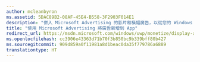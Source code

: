 ```yaml
---
author: mcleanbyron
ms.assetid: 5DAC89B2-08AF-45E4-B558-3F2903F014E1
description: "併入 Microsoft Advertising 的影片和橫幅廣告，以從您的 Windows 應用程式獲得更多利潤。 電腦、平板電腦和手機 Windows 應用程式中顯示的廣告。 您可以使用 Windows 開發人員中心儀表板即時監視您的廣告績效。"
title: "使用 Microsoft Advertising 將廣告新增到 App"
redirect_url: https://msdn.microsoft.com/windows/uwp/monetize/display-ads-in-your-app
ms.openlocfilehash: cc3906e43363d71b70f3b850bc9b339bff80b427
ms.sourcegitcommit: 909d859a0f11981a8d1beac0da35f779786a6889
translationtype: HT
---
```


